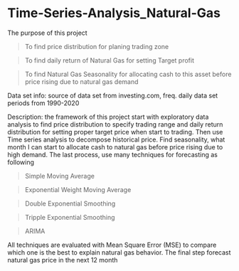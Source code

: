 # Time-Series-Analysis_Natural-Gas

The purpose of this project
> To find price distribution for planing trading zone

> To find daily return of Natural Gas for setting Target profit

> To find Natural Gas Seasonality for allocating cash to this asset before price rising due to 
natural gas demand 

Data set info: source of data set from investing.com, freq. daily data set periods from 1990-2020

Description:
the framework of this project start with exploratory data analysis to find price distribution to specify
trading range and daily return distribution for setting proper target price when start to trading. Then use
Time series analysis to decompose historical price. Find seasonality, what month I can start to allocate cash
to natural gas before price rising due to high demand. The last process, use many techniques for forecasting 
as following

>Simple Moving Average

>Exponential Weight Moving Average

>Double Exponential Smoothing

>Tripple Exponential Smoothing

>ARIMA

All techniques are evaluated with Mean Square Error (MSE) to compare which one is the best to explain natural gas
behavior. The final step forecast natural gas price in the next 12 month
